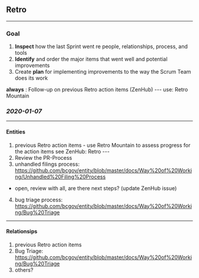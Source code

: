 ## Retro
----
### Goal
1. **Inspect** how the last Sprint went re people, relationships, process, and tools
2. **Identify** and order the major items that went well and potential improvements
3. Create **plan** for implementing improvements to the way the Scrum Team does its work

**always** : Follow-up on previous Retro action items (ZenHub) --- use: Retro Mountain






### *2020-01-07*
---

#### Entities 
1) previous Retro action items - use Retro Mountain to assess progress for the action items see ZenHub: Retro --- 
2) Review the PR-Process 
3) unhandled filings process: https://github.com/bcgov/entity/blob/master/docs/Way%20of%20Working/Unhandled%20Filing%20Process 
- open, review with all, are there next steps? (update ZenHub issue) 
4) bug triage process: https://github.com/bcgov/entity/blob/master/docs/Way%20of%20Working/Bug%20Triage







---

#### Relationsips
1) previous Retro action items
2) Bug Triage: 
https://github.com/bcgov/entity/blob/master/docs/Way%20of%20Working/Bug%20Triage
3) others?

